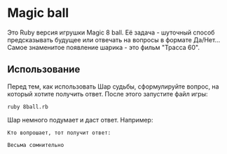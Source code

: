 # Magic ball

Это Ruby версия игрушки Magic 8 ball. Её задача - шуточный способ предсказывать будущее или отвечать на вопросы в формате Да/Нет... Самое знаменитое появление шарика - это фильм "Трасса 60".

## Использование

Перед тем, как использовать Шар судьбы, сформулируйте вопрос, на который хотите получить ответ.
После этого запустите файл игры: 

```
ruby 8ball.rb
```

Шар немного подумает и даст ответ. Например:

```
Кто вопрошает, тот получит ответ:

Весьма сомнительно
```
